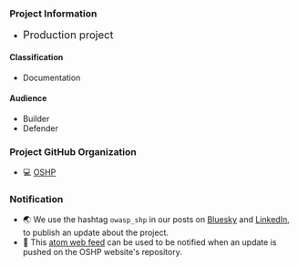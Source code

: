### Project Information

* <i class="fas fa-city fa-3x" style="color:#800080"></i> <span style="font-size: 1.3em;">Production project</span>

#### Classification

* <i class="fas fa-file-alt fa-2x" style="color:#233e81;"></i> Documentation

#### Audience

* <i class="fas fa-toolbox fa-2x" style="color:#233e81;"></i> Builder
* <i class="fas fa-shield-alt fa-2x" style="color:#233e81;"></i> Defender

### Project GitHub Organization

* 💻 [OSHP](https://github.com/oshp/)

### Notification

* 🌏 We use the hashtag `owasp_shp` in our posts on [Bluesky](https://bsky.app/hashtag/owasp_shp) and [LinkedIn](https://www.linkedin.com/feed/hashtag/?keywords=owasp_shp), to publish an update about the project.
* 📡 This [atom web feed](https://github.com/OWASP/www-project-secure-headers/commits/master.atom) can be used to be notified when an update is pushed on the OSHP website's repository.
